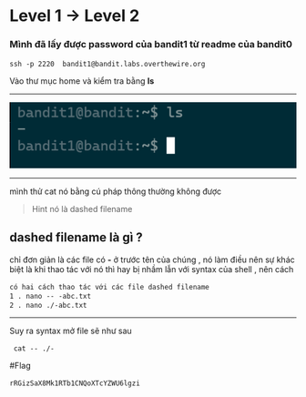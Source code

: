 # Level 1 -> Level 2 

### Mình đã lấy được password của bandit1 từ readme của bandit0 

```
ssh -p 2220  bandit1@bandit.labs.overthewire.org 

```
Vào thư mục home và kiểm tra bằng **ls** 
***
![Alt text](image.png)
***
mình thử cat nó bằng cú pháp thông thường không được 
> Hint nó là dashed filename 

## dashed filename là gì ? 
 chỉ đơn giản là các file có **-** ở trước tên của chúng , nó làm điều nên sự khác biệt là khi thao tác với nó thì hay bị nhầm lẫn với syntax của shell , nên cách 

 ```
 có hai cách thao tác với các file dashed filename 
 1 . nano -- -abc.txt 
 2 . nano ./-abc.txt
 ```
***
Suy ra syntax mở file sẽ như sau 
```
 cat -- ./-
```

#Flag 
```
rRGizSaX8Mk1RTb1CNQoXTcYZWU6lgzi
```

